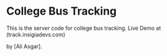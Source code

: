 # College Bus Tracking

This is the server code for college bus tracking.
Live Demo at (track.insigiadevs.com)

by [Ali Asgar].
